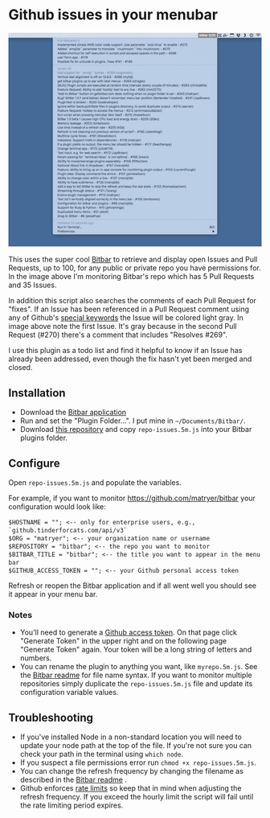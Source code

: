 # Github issues in your menubar

![alt tag](https://raw.githubusercontent.com/tomgenoni/bitbar-ghissues/master/bb.png)

This uses the super cool [Bitbar](https://github.com/matryer/bitbar) to retrieve and display open Issues and Pull Requests, up to 100, for any public or private repo you have permissions for. In the image above I'm monitoring Bitbar's repo which has 5 Pull Requests and 35 Issues.

In addition this script also searches the comments of each Pull Request for "fixes". If an Issue has been referenced in a Pull Request comment using any of Github's [special keywords](https://help.github.com/articles/closing-issues-via-commit-messages/) the Issue will be colored light gray. In image above note the first Issue. It's gray because in the second Pull Request (#270) there's a comment that includes "Resolves #269".

I use this plugin as a todo list and find it helpful to know if an Issue has already been addressed, even though the fix hasn't yet been merged and closed.

## Installation

- Download the [Bitbar application](https://github.com/matryer/bitbar/releases/latest)
- Run and set the "Plugin Folder...". I put mine in `~/Documents/Bitbar/`.
- Download [this repository](https://github.com/tomgenoni/bitbar-ghissues/archive/master.zip) and copy `repo-issues.5m.js` into your Bitbar plugins folder.
 
## Configure

Open `repo-issues.5m.js` and populate the variables.

For example, if you want to monitor https://github.com/matryer/bitbar your configuration would look like:

```
$HOSTNAME = ""; <-- only for enterprise users, e.g., `github.tinderforcats.com/api/v3`
$ORG = "matryer"; <-- your organization name or username
$REPOSITORY = "bitbar"; <-- the repo you want to monitor
$BITBAR_TITLE = "bitbar"; <-- the title you want to appear in the menu bar
$GITHUB_ACCESS_TOKEN = ""; <-- your Github personal access token
```

Refresh or reopen the Bitbar application and if all went well you should see it appear in your menu bar.

### Notes

- You'll need to generate a [Github access token](https://github.com/settings/tokens). On that page click "Generate Token" in the upper right and on the following page "Generate Token" again. Your token will be a long string of letters and numbers.
- You can rename the plugin to anything you want, like `myrepo.5m.js`. See the [Bitbar readme](https://github.com/matryer/bitbar) for file name syntax. If you want to monitor multiple repositories simply duplicate the `repo-issues.5m.js` file and update its configuration variable values.

## Troubleshooting

- If you've installed Node in a non-standard location you will need to update your node path at the top of the file. If you're not sure you can check your path in the terminal using `which node`.
- If you suspect a file permissions error run `chmod +x repo-issues.5m.js`.
- You can change the refresh frequency by changing the filename as described in the [Bitbar readme](https://github.com/matryer/bitbar) .
- Github enforces [rate limits](https://developer.github.com/v3/#rate-limiting) so keep that in mind when adjusting the refresh frequency. If you exceed the hourly limit the script will fail until the rate limiting period expires.
